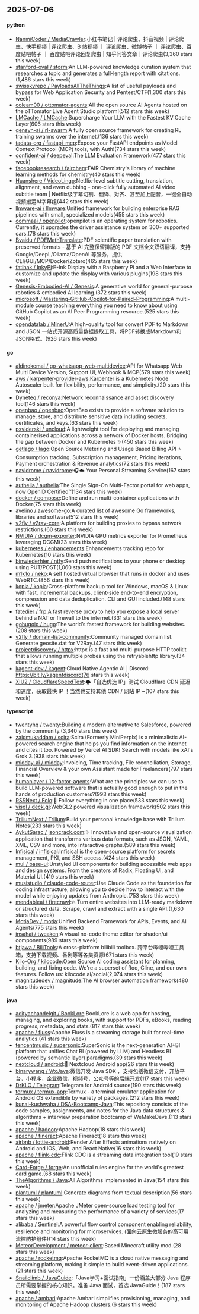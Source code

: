 ## 2025-07-06

#### python
* [NanmiCoder / MediaCrawler](https://github.com/NanmiCoder/MediaCrawler):小红书笔记 | 评论爬虫、抖音视频 | 评论爬虫、快手视频 | 评论爬虫、B 站视频 ｜ 评论爬虫、微博帖子 ｜ 评论爬虫、百度贴吧帖子 ｜ 百度贴吧评论回复爬虫 | 知乎问答文章｜评论爬虫(3,360 stars this week)
* [stanford-oval / storm](https://github.com/stanford-oval/storm):An LLM-powered knowledge curation system that researches a topic and generates a full-length report with citations.(1,486 stars this week)
* [swisskyrepo / PayloadsAllTheThings](https://github.com/swisskyrepo/PayloadsAllTheThings):A list of useful payloads and bypass for Web Application Security and Pentest/CTF(1,300 stars this week)
* [coleam00 / ottomator-agents](https://github.com/coleam00/ottomator-agents):All the open source AI Agents hosted on the oTTomator Live Agent Studio platform!(512 stars this week)
* [LMCache / LMCache](https://github.com/LMCache/LMCache):Supercharge Your LLM with the Fastest KV Cache Layer(606 stars this week)
* [gensyn-ai / rl-swarm](https://github.com/gensyn-ai/rl-swarm):A fully open source framework for creating RL training swarms over the internet.(136 stars this week)
* [tadata-org / fastapi_mcp](https://github.com/tadata-org/fastapi_mcp):Expose your FastAPI endpoints as Model Context Protocol (MCP) tools, with Auth!(734 stars this week)
* [confident-ai / deepeval](https://github.com/confident-ai/deepeval):The LLM Evaluation Framework(477 stars this week)
* [facebookresearch / fairchem](https://github.com/facebookresearch/fairchem):FAIR Chemistry's library of machine learning methods for chemistry(40 stars this week)
* [Huanshere / VideoLingo](https://github.com/Huanshere/VideoLingo):Netflix-level subtitle cutting, translation, alignment, and even dubbing - one-click fully automated AI video subtitle team | Netflix级字幕切割、翻译、对齐、甚至加上配音，一键全自动视频搬运AI字幕组(442 stars this week)
* [llmware-ai / llmware](https://github.com/llmware-ai/llmware):Unified framework for building enterprise RAG pipelines with small, specialized models(455 stars this week)
* [commaai / openpilot](https://github.com/commaai/openpilot):openpilot is an operating system for robotics. Currently, it upgrades the driver assistance system on 300+ supported cars.(78 stars this week)
* [Byaidu / PDFMathTranslate](https://github.com/Byaidu/PDFMathTranslate):PDF scientific paper translation with preserved formats - 基于 AI 完整保留排版的 PDF 文档全文双语翻译，支持 Google/DeepL/Ollama/OpenAI 等服务，提供 CLI/GUI/MCP/Docker/Zotero(465 stars this week)
* [fatihak / InkyPi](https://github.com/fatihak/InkyPi):E-Ink Display with a Raspberry Pi and a Web Interface to customize and update the display with various plugins(198 stars this week)
* [Genesis-Embodied-AI / Genesis](https://github.com/Genesis-Embodied-AI/Genesis):A generative world for general-purpose robotics & embodied AI learning.(372 stars this week)
* [microsoft / Mastering-GitHub-Copilot-for-Paired-Programming](https://github.com/microsoft/Mastering-GitHub-Copilot-for-Paired-Programming):A multi-module course teaching everything you need to know about using GitHub Copilot as an AI Peer Programming resource.(525 stars this week)
* [opendatalab / MinerU](https://github.com/opendatalab/MinerU):A high-quality tool for convert PDF to Markdown and JSON.一站式开源高质量数据提取工具，将PDF转换成Markdown和JSON格式。(926 stars this week)

#### go
* [aldinokemal / go-whatsapp-web-multidevice](https://github.com/aldinokemal/go-whatsapp-web-multidevice):API for Whatsapp Web Multi Device Version, Support UI, Webhook & MCP(579 stars this week)
* [aws / karpenter-provider-aws](https://github.com/aws/karpenter-provider-aws):Karpenter is a Kubernetes Node Autoscaler built for flexibility, performance, and simplicity.(20 stars this week)
* [Dyneteq / reconya](https://github.com/Dyneteq/reconya):Network reconnaissance and asset discovery tool(146 stars this week)
* [openbao / openbao](https://github.com/openbao/openbao):OpenBao exists to provide a software solution to manage, store, and distribute sensitive data including secrets, certificates, and keys.(63 stars this week)
* [psviderski / uncloud](https://github.com/psviderski/uncloud):A lightweight tool for deploying and managing containerised applications across a network of Docker hosts. Bridging the gap between Docker and Kubernetes ✨(450 stars this week)
* [getlago / lago](https://github.com/getlago/lago):Open Source Metering and Usage Based Billing API ⭐️ Consumption tracking, Subscription management, Pricing iterations, Payment orchestration & Revenue analytics(72 stars this week)
* [navidrome / navidrome](https://github.com/navidrome/navidrome):🎧☁️ Your Personal Streaming Service(167 stars this week)
* [authelia / authelia](https://github.com/authelia/authelia):The Single Sign-On Multi-Factor portal for web apps, now OpenID Certified™(134 stars this week)
* [docker / compose](https://github.com/docker/compose):Define and run multi-container applications with Docker(75 stars this week)
* [avelino / awesome-go](https://github.com/avelino/awesome-go):A curated list of awesome Go frameworks, libraries and software(512 stars this week)
* [v2fly / v2ray-core](https://github.com/v2fly/v2ray-core):A platform for building proxies to bypass network restrictions.(60 stars this week)
* [NVIDIA / dcgm-exporter](https://github.com/NVIDIA/dcgm-exporter):NVIDIA GPU metrics exporter for Prometheus leveraging DCGM(23 stars this week)
* [kubernetes / enhancements](https://github.com/kubernetes/enhancements):Enhancements tracking repo for Kubernetes(10 stars this week)
* [binwiederhier / ntfy](https://github.com/binwiederhier/ntfy):Send push notifications to your phone or desktop using PUT/POST(1,060 stars this week)
* [m1k1o / neko](https://github.com/m1k1o/neko):A self hosted virtual browser that runs in docker and uses WebRTC.(856 stars this week)
* [kopia / kopia](https://github.com/kopia/kopia):Cross-platform backup tool for Windows, macOS & Linux with fast, incremental backups, client-side end-to-end encryption, compression and data deduplication. CLI and GUI included.(148 stars this week)
* [fatedier / frp](https://github.com/fatedier/frp):A fast reverse proxy to help you expose a local server behind a NAT or firewall to the internet.(331 stars this week)
* [gohugoio / hugo](https://github.com/gohugoio/hugo):The world’s fastest framework for building websites.(208 stars this week)
* [v2fly / domain-list-community](https://github.com/v2fly/domain-list-community):Community managed domain list. Generate geosite.dat for V2Ray.(47 stars this week)
* [projectdiscovery / httpx](https://github.com/projectdiscovery/httpx):httpx is a fast and multi-purpose HTTP toolkit that allows running multiple probes using the retryablehttp library.(34 stars this week)
* [kagent-dev / kagent](https://github.com/kagent-dev/kagent):Cloud Native Agentic AI | Discord: https://bit.ly/kagentdiscord(76 stars this week)
* [XIU2 / CloudflareSpeedTest](https://github.com/XIU2/CloudflareSpeedTest):🌩「自选优选 IP」测试 Cloudflare CDN 延迟和速度，获取最快 IP ！当然也支持其他 CDN / 网站 IP ~(107 stars this week)

#### typescript
* [twentyhq / twenty](https://github.com/twentyhq/twenty):Building a modern alternative to Salesforce, powered by the community.(3,340 stars this week)
* [zaidmukaddam / scira](https://github.com/zaidmukaddam/scira):Scira (Formerly MiniPerplx) is a minimalistic AI-powered search engine that helps you find information on the internet and cites it too. Powered by Vercel AI SDK! Search with models like xAI's Grok 3.(938 stars this week)
* [midday-ai / midday](https://github.com/midday-ai/midday):Invoicing, Time tracking, File reconciliation, Storage, Financial Overview & your own Assistant made for Freelancers(797 stars this week)
* [humanlayer / 12-factor-agents](https://github.com/humanlayer/12-factor-agents):What are the principles we can use to build LLM-powered software that is actually good enough to put in the hands of production customers?(993 stars this week)
* [RSSNext / Folo](https://github.com/RSSNext/Folo):🧡 Follow everything in one place(533 stars this week)
* [visgl / deck.gl](https://github.com/visgl/deck.gl):WebGL2 powered visualization framework(502 stars this week)
* [TriliumNext / Trilium](https://github.com/TriliumNext/Trilium):Build your personal knowledge base with Trilium Notes(233 stars this week)
* [AykutSarac / jsoncrack.com](https://github.com/AykutSarac/jsoncrack.com):✨ Innovative and open-source visualization application that transforms various data formats, such as JSON, YAML, XML, CSV and more, into interactive graphs.(589 stars this week)
* [Infisical / infisical](https://github.com/Infisical/infisical):Infisical is the open-source platform for secrets management, PKI, and SSH access.(424 stars this week)
* [mui / base-ui](https://github.com/mui/base-ui):Unstyled UI components for building accessible web apps and design systems. From the creators of Radix, Floating UI, and Material UI.(419 stars this week)
* [musistudio / claude-code-router](https://github.com/musistudio/claude-code-router):Use Claude Code as the foundation for coding infrastructure, allowing you to decide how to interact with the model while enjoying updates from Anthropic.(753 stars this week)
* [mendableai / firecrawl](https://github.com/mendableai/firecrawl):🔥 Turn entire websites into LLM-ready markdown or structured data. Scrape, crawl and extract with a single API.(1,630 stars this week)
* [MotiaDev / motia](https://github.com/MotiaDev/motia):Unified Backend Framework for APIs, Events, and AI Agents(775 stars this week)
* [jnsahaj / tweakcn](https://github.com/jnsahaj/tweakcn):A visual no-code theme editor for shadcn/ui components(989 stars this week)
* [btjawa / BiliTools](https://github.com/btjawa/BiliTools):A cross-platform bilibili toolbox. 跨平台哔哩哔哩工具箱，支持下载视频、番剧等等各类资源(671 stars this week)
* [Kilo-Org / kilocode](https://github.com/Kilo-Org/kilocode):Open Source AI coding assistant for planning, building, and fixing code. We're a superset of Roo, Cline, and our own features. Follow us: kilocode.ai/social(2,074 stars this week)
* [magnitudedev / magnitude](https://github.com/magnitudedev/magnitude):The AI browser automation framework(480 stars this week)

#### java
* [adityachandelgit / BookLore](https://github.com/adityachandelgit/BookLore):BookLore is a web app for hosting, managing, and exploring books, with support for PDFs, eBooks, reading progress, metadata, and stats.(817 stars this week)
* [apache / fluss](https://github.com/apache/fluss):Apache Fluss is a streaming storage built for real-time analytics.(41 stars this week)
* [tencentmusic / supersonic](https://github.com/tencentmusic/supersonic):SuperSonic is the next-generation AI+BI platform that unifies Chat BI (powered by LLM) and Headless BI (powered by semantic layer) paradigms.(39 stars this week)
* [nextcloud / android](https://github.com/nextcloud/android):📱 Nextcloud Android app(26 stars this week)
* [binarywang / WxJava](https://github.com/binarywang/WxJava):微信开发 Java SDK ，支持包括微信支付，开放平台，小程序，企业微信，视频号，公众号等的后端开发(117 stars this week)
* [DrKLO / Telegram](https://github.com/DrKLO/Telegram):Telegram for Android source(190 stars this week)
* [termux / termux-app](https://github.com/termux/termux-app):Termux - a terminal emulator application for Android OS extendible by variety of packages.(212 stars this week)
* [kunal-kushwaha / DSA-Bootcamp-Java](https://github.com/kunal-kushwaha/DSA-Bootcamp-Java):This repository consists of the code samples, assignments, and notes for the Java data structures & algorithms + interview preparation bootcamp of WeMakeDevs.(113 stars this week)
* [apache / hadoop](https://github.com/apache/hadoop):Apache Hadoop(18 stars this week)
* [apache / fineract](https://github.com/apache/fineract):Apache Fineract(18 stars this week)
* [airbnb / lottie-android](https://github.com/airbnb/lottie-android):Render After Effects animations natively on Android and iOS, Web, and React Native(16 stars this week)
* [apache / flink-cdc](https://github.com/apache/flink-cdc):Flink CDC is a streaming data integration tool(19 stars this week)
* [Card-Forge / forge](https://github.com/Card-Forge/forge):An unofficial rules engine for the world's greatest card game.(68 stars this week)
* [TheAlgorithms / Java](https://github.com/TheAlgorithms/Java):All Algorithms implemented in Java(154 stars this week)
* [plantuml / plantuml](https://github.com/plantuml/plantuml):Generate diagrams from textual description(56 stars this week)
* [apache / jmeter](https://github.com/apache/jmeter):Apache JMeter open-source load testing tool for analyzing and measuring the performance of a variety of services(17 stars this week)
* [alibaba / Sentinel](https://github.com/alibaba/Sentinel):A powerful flow control component enabling reliability, resilience and monitoring for microservices. (面向云原生微服务的高可用流控防护组件)(14 stars this week)
* [MeteorDevelopment / meteor-client](https://github.com/MeteorDevelopment/meteor-client):Based Minecraft utility mod.(28 stars this week)
* [apache / rocketmq](https://github.com/apache/rocketmq):Apache RocketMQ is a cloud native messaging and streaming platform, making it simple to build event-driven applications.(21 stars this week)
* [Snailclimb / JavaGuide](https://github.com/Snailclimb/JavaGuide):「Java学习+面试指南」一份涵盖大部分 Java 程序员所需要掌握的核心知识。准备 Java 面试，首选 JavaGuide！(187 stars this week)
* [apache / ambari](https://github.com/apache/ambari):Apache Ambari simplifies provisioning, managing, and monitoring of Apache Hadoop clusters.(6 stars this week)
